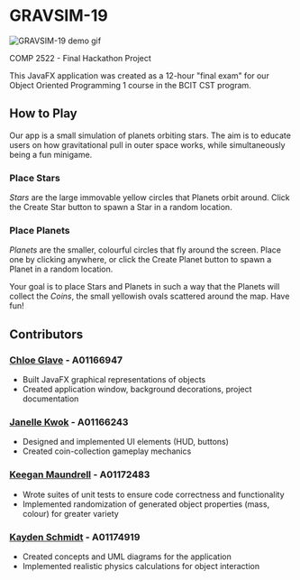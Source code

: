 # GRAVSIM-19
![GRAVSIM-19 demo gif](https://gyazo.com/54c1cb5ca04da35cc3cdbc8df95e4683.gif)

COMP 2522 - Final Hackathon Project

This JavaFX application was created as a 12-hour "final exam" for our Object Oriented Programming 1 course in the BCIT CST program.

## How to Play
Our app is a small simulation of planets orbiting stars. The aim is to educate users on how gravitational pull in outer space works, while simultaneously being a fun minigame.

### Place Stars

*Stars* are the large immovable yellow circles that Planets orbit around. Click the Create Star button to spawn a Star in a random location.

### Place Planets

*Planets* are the smaller, colourful circles that fly around the screen. Place one by clicking anywhere, or click the Create Planet button to spawn a Planet in a random location.

Your goal is to place Stars and Planets in such a way that the Planets will collect the *Coins*, the small yellowish ovals scattered around the map. Have fun!

## Contributors

### [Chloe Glave](https://github.com/Cragzu) - A01166947
* Built JavaFX graphical representations of objects
* Created application window, background decorations, project documentation

### [Janelle Kwok](https://github.com/Jkcadee) - A01166243
* Designed and implemented UI elements (HUD, buttons)
* Created coin-collection gameplay mechanics

### [Keegan Maundrell](https://github.com/Go-Maun) - A01172483
* Wrote suites of unit tests to ensure code correctness and functionality
* Implemented randomization of generated object properties (mass, colour) for greater variety

### [Kayden Schmidt](https://github.com/Nedtheyak) - A01174919
* Created concepts and UML diagrams for the application
* Implemented realistic physics calculations for object interaction
